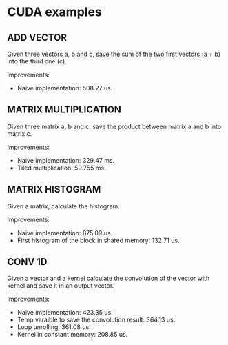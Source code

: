 # CUDA examples

## ADD VECTOR
Given three vectors a, b and c, save the sum of the two first vectors (a + b) into the third one (c).

Improvements:
  - Naive implementation: 508.27 us.

## MATRIX MULTIPLICATION
Given three matrix a, b and c, save the product between matrix a and b into matrix c.

Improvements:
  - Naive implementation: 329.47 ms.
  - Tiled multiplication: 59.755 ms.

## MATRIX HISTOGRAM
Given a matrix, calculate the histogram.

Improvements:
  - Naive implementation: 875.09 us.
  - First histogram of the block in shared memory: 132.71 us.

## CONV 1D
Given a vector and a kernel calculate the convolution of the vector with kernel and save it in an output vector.

Improvements:
  - Naive implementation: 423.35 us.
  - Temp varaible to save the convolution result: 364.13 us.
  - Loop unrolling: 361.08 us.
  - Kernel in constant memory: 208.85 us.